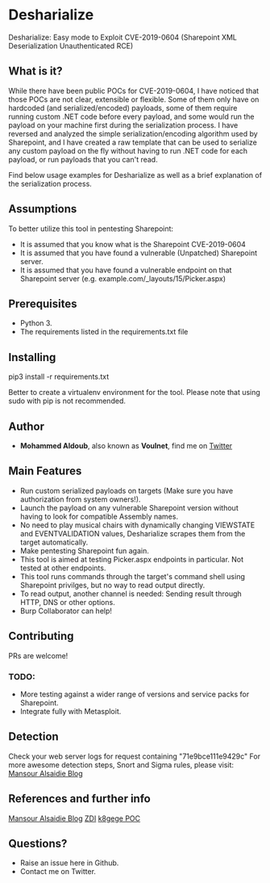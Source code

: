 
# Desharialize
Desharialize: Easy mode to Exploit CVE-2019-0604 (Sharepoint XML Deserialization Unauthenticated RCE)

## What is it?

While there have been public POCs for CVE-2019-0604, I have noticed that those POCs are not clear, extensible or flexible. Some of them only have on hardcoded (and serialized/encoded) payloads, some of them require running custom .NET code before every payload, and some would run the payload on your machine first during the serialization process. I have reversed and analyzed the simple serialization/encoding algorithm used by Sharepoint, and I have created a raw template that can be used to serialize any custom payload on the fly without having to run .NET code for each payload, or run payloads that you can't read.

Find below usage examples for Desharialize as well as a brief explanation of the serialization process.

## Assumptions

To better utilize this tool in pentesting Sharepoint:
- It is assumed that you know what is the Sharepoint CVE-2019-0604
- It is assumed that you have found a vulnerable (Unpatched) Sharepoint server.
- It is assumed that you have found a vulnerable endpoint on that Sharepoint server (e.g. example.com/_layouts/15/Picker.aspx)


## Prerequisites

- Python 3.
- The requirements listed in the requirements.txt file


## Installing

pip3 install -r requirements.txt


Better to create a virtualenv environment for the tool. Please note that using sudo with pip is not recommended.


## Author

* **Mohammed Aldoub**, also known as **Voulnet**, find me on [Twitter](https://www.twitter.com/Voulnet)

## Main Features

- Run custom serialized payloads on targets (Make sure you have authorization from system owners!).
- Launch the payload on any vulnerable Sharepoint version without having to look for compatible Assembly names.
- No need to play musical chairs with dynamically changing VIEWSTATE and EVENTVALIDATION values, Desharialize scrapes them from the target automatically.
- Make pentesting Sharepoint fun again.
- This tool is aimed at testing Picker.aspx endpoints in particular. Not tested at other endpoints.
- This tool runs commands through the target's command shell using Sharepoint privilges, but no way to read output directly.
- To read output, another channel is needed: Sending result through HTTP, DNS or other options.
- Burp Collaborator can help!

## Contributing

PRs are welcome!

### TODO:

- More testing against a wider range of versions and service packs for Sharepoint.
- Integrate fully with Metasploit.

## Detection

Check your web server logs for request containing "71e9bce111e9429c"
For more awesome detection steps, Snort and Sigma rules, please visit: [Mansour Alsaidie Blog](https://adraft.page/index.php/2019/09/14/cve-2019-0604-sharepoint-rce-forensics-analysis-and-detection-methods/)

## References and further info

[Mansour Alsaidie Blog](https://adraft.page/index.php/2019/09/14/cve-2019-0604-sharepoint-rce-forensics-analysis-and-detection-methods/)
[ZDI](https://www.zerodayinitiative.com/blog/2019/3/13/cve-2019-0604-details-of-a-microsoft-sharepoint-rce-vulnerability)
[k8gege POC](https://github.com/k8gege/CVE-2019-0604)

## Questions?

- Raise an issue here in Github.
- Contact me on Twitter.
